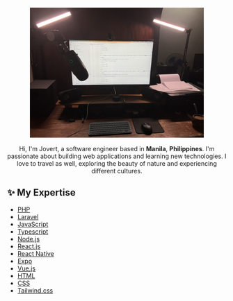 <p align="center">
  <img src="https://raw.githubusercontent.com/jovertical/jovertical/master/art/work-station.jpeg" width="400" alt="My Workstation" />
  <p align="center">
    Hi, I'm Jovert, a software engineer based in <strong>Manila</strong>, <strong>Philippines</strong>. I'm passionate about building web applications and learning new technologies. I love to travel as well, exploring the beauty of nature and experiencing different cultures.
  </p>
</p>

## ✨ My Expertise

- [PHP](https://www.php.net/)
- [Laravel](https://laravel.com/)
- [JavaScript](https://developer.mozilla.org/en-US/docs/Web/JavaScript)
- [Typescript](https://www.typescriptlang.org/)
- [Node.js](https://nodejs.org/)
- [React.js](https://react.dev/)
- [React Native](https://reactnative.dev/)
- [Expo](https://expo.dev/)
- [Vue.js](https://vuejs.org/)
- [HTML](https://developer.mozilla.org/en-US/docs/Web/HTML)
- [CSS](https://developer.mozilla.org/en-US/docs/Web/CSS)
- [Tailwind.css](https://tailwindcss.com/)
